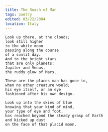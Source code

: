 ```yaml
---
title: The Reach of Man
tags: poetry
edited: 03/22/2004
location: Italy
---
```


    Look up there, at the clouds;
    look still higher
    to the white moon
    passing along the course
    of a sunlit day.
    And to the bright stars
    that are only planets:
    Jupiter and Venus,
    the ruddy glow of Mars.

    These are the places man has gone to,
    when no other creature would;
    his eye itself, or an eye
    fashioned after his own design.

    Look up into the skies of blue
    knowing that your kind of mind,
    your type of eye and foot,
    has reached beyond the steady grasp of Earth
    and kicked up dust
    on the face of that placid moon.


